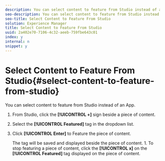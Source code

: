 ```yaml
---
description: You can select content to feature from Studio instead of an App.
seo-description: You can select content to feature from Studio instead of an App.
seo-title: Select Content to Feature From Studio
solution: Experience Manager
title: Select Content to Feature From Studio
uuid: 2a402e70-7106-4c32-aeeb-759fbe643c01
index: y
internal: n
snippet: y
---
```


# Select Content to Feature From Studio{#select-content-to-feature-from-studio}

You can select content to feature from Studio instead of an App.

1. From Studio, click the **[!UICONTROL +]** sign beside a piece of content.
1. Select the **[!UICONTROL Featured]** tag in the dropdown list.
1. Click **[!UICONTROL Enter]** to Feature the piece of content.

   The tag will be saved and displayed beside the piece of content. 1. To stop featuring a piece of content, click the **[!UICONTROL x]** on the **[!UICONTROL Featured]** tag displayed on the piece of content.

